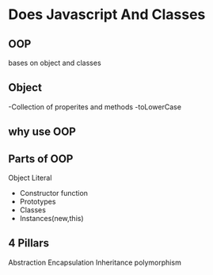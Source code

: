 # Does Javascript And Classes 

<!-- ```JAVA SCRIPT is Prototype based language ( no oop based)
``` -->

## OOP 
bases on object and classes 

## Object 
-Collection of properites and methods
-toLowerCase 

## why use OOP


## Parts of OOP
Object Literal

- Constructor function
- Prototypes
- Classes
- Instances(new,this)

## 4 Pillars
Abstraction
Encapsulation
Inheritance
polymorphism
